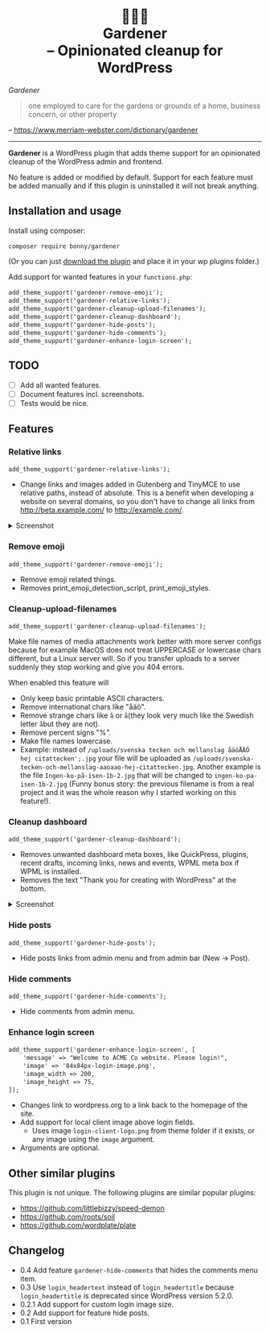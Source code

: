 <h1 align=center>
    🏡🌳🌻 
    <br />
    Gardener
    <br />
    – Opinionated cleanup for WordPress
</h1>

_Gardener_
> one employed to care for the gardens or grounds of a home, business concern, or other property

– https://www.merriam-webster.com/dictionary/gardener

---

**Gardener** is a WordPress plugin that adds theme support for an opinionated cleanup of the WordPress admin and frontend.

No feature is added or modified by default. Support for each feature must be added manually and if this plugin is uninstalled it will not break anything.

## Installation and usage

Install using composer:

    composer require bonny/gardener

(Or you can just [download the plugin](https://github.com/bonny/gardener/releases) and place it in your wp plugins folder.)

Add support for wanted features in your `functions.php`:

    add_theme_support('gardener-remove-emoji');
    add_theme_support('gardener-relative-links');
    add_theme_support('gardener-cleanup-upload-filenames');
    add_theme_support('gardener-cleanup-dashboard');
    add_theme_support('gardener-hide-posts');
    add_theme_support('gardener-hide-comments');
    add_theme_support('gardener-enhance-login-screen');

## TODO

- [ ] Add all wanted features.
- [ ] Document features incl. screenshots.
- [ ] Tests would be nice.

## Features

### Relative links

    add_theme_support('gardener-relative-links');

- Change links and images added in Gutenberg and TinyMCE to use relative paths, instead of absolute.
  This is a benefit when developing a website on several domains, so you don't have to change all
  links from http://beta.example.com/ to http://example.com/.

<details>
  <summary>Screenshot</summary>
  "Coming soon."
</details>

### Remove emoji

    add_theme_support('gardener-remove-emoji');

- Remove emoji related things.
- Removes print_emoji_detection_script, print_emoji_styles.

### Cleanup-upload-filenames

    add_theme_support('gardener-cleanup-upload-filenames');

Make file names of media attachments work better with more server configs because for example MacOS does not treat UPPERCASE or lowercase chars different, but a Linux server will. So if you transfer uploads to a server suddenly they stop working and give you 404 errors.

When enabled this feature will

- Only keep basic printable ASCII characters.
- Remove international chars like "åäö".
- Remove strange chars like `å` or `å`(they look very much like the Swedish letter `å`but they are not).
- Remove percent signs "%".
- Make file names lowercase.
- Example: instead of `/uploads/svenska tecken och mellanslag åäöÅÄÖ hej citattecken';.jpg` your file will be uploaded as `/uploads/svenska-tecken-och-mellanslag-aaoaao-hej-citattecken.jpg`. Another example is the file `Ingen-ko-på-isen-1b-2.jpg` that will be changed to `ingen-ko-pa-isen-1b-2.jpg` (Funny bonus story: the previous filename is from a real project and it was the whole reason why I started working on this feature!).

### Cleanup dashboard

    add_theme_support('gardener-cleanup-dashboard');

- Removes unwanted dashboard meta boxes, like QuickPress, plugins, recent drafts, incoming links, news and events, WPML meta box if WPML is installed.
- Removes the text "Thank you for creating with WordPress" at the bottom.

<details>
  <summary>Screenshot</summary>
Before cleaning up dashboard

![cleanup-dashboard-before](./screenshots/cleanup-dashboard-before.png)
After cleaning up dashboard
![cleanup-dashboard-after](./screenshots/cleanup-dashboard-after.png)

</details>

### Hide posts

    add_theme_support('gardener-hide-posts');

- Hide posts links from admin menu and from admin bar (New -> Post).

### Hide comments

    add_theme_support('gardener-hide-comments');

- Hide comments from admin menu.

### Enhance login screen

    add_theme_support('gardener-enhance-login-screen', [
        'message' => "Welcome to ACME Co website. Please login!",
        'image' => '84x84px-login-image.png',
        'image_width => 200,
        'image_height => 75,
    ]);

- Changes link to wordpress.org to a link back to the homepage of the site.
- Add support for local client image above login fields.
  - Uses image `login-client-logo.png` from theme folder if it exists, or any image using the `image` argument.
- Arguments are optional.

## Other similar plugins

This plugin is not unique. The following plugins are similar popular plugins:

- https://github.com/littlebizzy/speed-demon
- https://github.com/roots/soil
- https://github.com/wordplate/plate

## Changelog

- 0.4 Add feature `gardener-hide-comments` that hides the comments menu item.
- 0.3 Use `login_headertext` instead of `login_headertitle` because `login_headertitle` is deprecated since WordPress version 5.2.0.
- 0.2.1 Add support for custom login image size.
- 0.2 Add support for feature hide posts.
- 0.1 First version
